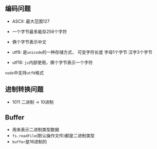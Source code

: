 ## 编码问题
* ASCII: 最大范围127
* 一个字节最多能存256个字符
* 俩个字节表示中文


* utf8: 是`unicode`的一种存储方式， 可变字符长度 字母1个字节 汉字3个字节
* utf16: `js`内部使用，俩个字节表示一个字符

`node`中支持`utf8`格式
## 进制转换问题
* 1011 二进制 -> 10进制

## Buffer
* 用来表示二进制类型数据
* `fs.readFile`(默认操作文件)都是二进制类型
* `buffer`是16进制的
